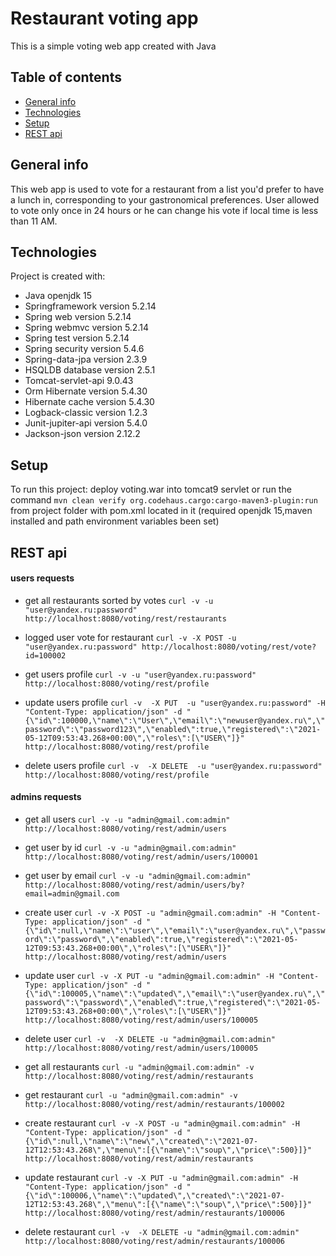 # Restaurant voting app
This is a simple voting web app created with Java 
## Table of contents
* [General info](#general-info)
* [Technologies](#technologies)
* [Setup](#setup)
* [REST api](#rest-api)

## General info
This web app is used to vote for a restaurant from a list you'd prefer to have a lunch in, corresponding to your gastronomical preferences.
User allowed to vote only once in 24 hours or he can change his vote if local time is less than 11 AM.
	
## Technologies
Project is created with:
* Java openjdk 15
* Springframework version 5.2.14
* Spring web version 5.2.14
* Spring webmvc version 5.2.14
* Spring test version 5.2.14
* Spring security version 5.4.6
* Spring-data-jpa version 2.3.9
* HSQLDB database version 2.5.1
* Tomcat-servlet-api 9.0.43
* Orm Hibernate version 5.4.30
* Hibernate cache version 5.4.30
* Logback-classic version 1.2.3
* Junit-jupiter-api version 5.4.0
* Jackson-json version 2.12.2
	
## Setup
To run this project: deploy voting.war into tomcat9 servlet or run the command  ```mvn clean verify org.codehaus.cargo:cargo-maven3-plugin:run```
 from project folder with pom.xml located in it (required openjdk 15,maven installed and path environment variables been set)
 
 ## REST api 
 
 #### users requests

* get all restaurants sorted by votes
```curl -v -u "user@yandex.ru:password" http://localhost:8080/voting/rest/restaurants```

* logged user vote for restaurant
```curl -v -X POST -u "user@yandex.ru:password" http://localhost:8080/voting/rest/vote?id=100002```

* get users profile
```curl -v -u "user@yandex.ru:password" http://localhost:8080/voting/rest/profile```

* update users profile
```curl -v  -X PUT  -u "user@yandex.ru:password" -H "Content-Type: application/json" -d "{\"id\":100000,\"name\":\"User\",\"email\":\"newuser@yandex.ru\",\"password\":\"password123\",\"enabled\":true,\"registered\":\"2021-05-12T09:53:43.268+00:00\",\"roles\":[\"USER\"]}" http://localhost:8080/voting/rest/profile``` 

* delete users profile
```curl -v  -X DELETE  -u "user@yandex.ru:password"  http://localhost:8080/voting/rest/profile``` 

 #### admins requests
 
 * get all users
```curl -v -u "admin@gmail.com:admin" http://localhost:8080/voting/rest/admin/users```

* get user by id
```curl -v -u "admin@gmail.com:admin" http://localhost:8080/voting/rest/admin/users/100001```

* get user by email
```curl -v -u "admin@gmail.com:admin" http://localhost:8080/voting/rest/admin/users/by?email=admin@gmail.com```

* create user
```curl -v -X POST -u "admin@gmail.com:admin" -H "Content-Type: application/json" -d "{\"id\":null,\"name\":\"user\",\"email\":\"user@yandex.ru\",\"password\":\"password\",\"enabled\":true,\"registered\":\"2021-05-12T09:53:43.268+00:00\",\"roles\":[\"USER\"]}" http://localhost:8080/voting/rest/admin/users```

* update user
```curl -v -X PUT -u "admin@gmail.com:admin" -H "Content-Type: application/json" -d "{\"id\":100005,\"name\":\"updated\",\"email\":\"user@yandex.ru\",\"password\":\"password\",\"enabled\":true,\"registered\":\"2021-05-12T09:53:43.268+00:00\",\"roles\":[\"USER\"]}" http://localhost:8080/voting/rest/admin/users/100005```

* delete user
```curl -v  -X DELETE -u "admin@gmail.com:admin" http://localhost:8080/voting/rest/admin/users/100005```

* get all restaurants
```curl -u "admin@gmail.com:admin" -v http://localhost:8080/voting/rest/admin/restaurants```

* get restaurant 
```curl -u "admin@gmail.com:admin" -v http://localhost:8080/voting/rest/admin/restaurants/100002```

* create restaurant
```curl -v -X POST -u "admin@gmail.com:admin" -H "Content-Type: application/json" -d "{\"id\":null,\"name\":\"new\",\"created\":\"2021-07-12T12:53:43.268\",\"menu\":[{\"name\":\"soup\",\"price\":500}]}" http://localhost:8080/voting/rest/admin/restaurants```

* update restaurant
 ```curl -v -X PUT -u "admin@gmail.com:admin" -H "Content-Type: application/json" -d "{\"id\":100006,\"name\":\"updated\",\"created\":\"2021-07-12T12:53:43.268\",\"menu\":[{\"name\":\"soup\",\"price\":500}]}" http://localhost:8080/voting/rest/admin/restaurants/100006```

* delete restaurant 
```curl -v  -X DELETE -u "admin@gmail.com:admin" http://localhost:8080/voting/rest/admin/restaurants/100006```
